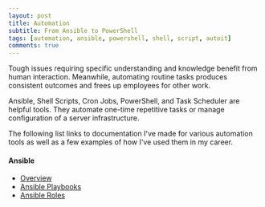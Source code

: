 ```yaml
---
layout: post
title: Automation
subtitle: From Ansible to PowerShell
tags: [automation, ansible, powershell, shell, script, autoit]
comments: true
---
```

Tough issues requiring specific understanding and knowledge benefit from human interaction. Meanwhile, automating routine tasks produces consistent outcomes and frees up employees for other work. 

Ansible, Shell Scripts, Cron Jobs, PowerShell, and Task Scheduler are helpful tools. They automate one-time repetitive tasks or manage configuration of a server infrastructure.

The following list links to documentation I've made for various automation tools as well as a few examples of how I've used them in my career.

#### Ansible
- [Overview](TBD)
- [Ansible Playbooks](https://github.com/ansible-playbooks-tex)
- [Ansible Roles](https://github.com/ansible-roles-tex)
